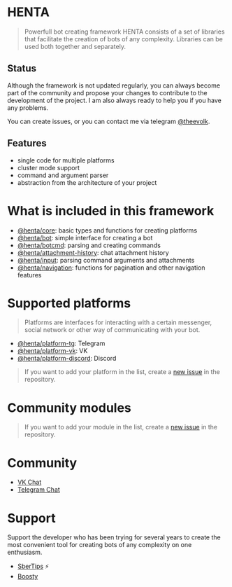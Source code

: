 # HENTA
> Powerfull bot creating framework
HENTA consists of a set of libraries that facilitate the creation of bots of any complexity. Libraries can be used both together and separately.

## Status
Although the framework is not updated regularly, you can always become part of the community and propose your changes to contribute to the development of the project. I am also always ready to help you if you have any problems.

You can create issues, or you can contact me via telegram [@theevolk](https://t.me/theevolk).

## Features
- single code for multiple platforms
- cluster mode support
- command and argument parser
- abstraction from the architecture of your project

# What is included in this framework
- [@henta/core](packages/code): basic types and functions for creating platforms
- [@henta/bot](packages/bot): simple interface for creating a bot
- [@henta/botcmd](packages/botcmd): parsing and creating commands
- [@henta/attachment-history](packages/attachment-history): chat attachment history
- [@henta/input](packages/input): parsing command arguments and attachments
- [@henta/navigation](packages/navigation): functions for pagination and other navigation features

# Supported platforms
> Platforms are interfaces for interacting with a certain messenger, social network or other way of communicating with your bot.

- [@henta/platform-tg](packages/platform-tg): Telegram
- [@henta/platform-vk](packages/platform-vk): VK
- [@henta/platform-discord](packages/platform-discord): Discord

> If you want to add your platform in the list, create a [new issue](https://github.com/u14-team/henta/issues/new) in the repository.

# Community modules
> If you want to add your module in the list, create a [new issue](https://github.com/u14-team/henta/issues/new) in the repository.

# Community
- [VK Chat](https://vk.me/join/2qDKyes0PJlPljT5hgsUQgk0eKrstr84qEo=)
- [Telegram Chat](https://t.me/hentachat)

# Support
Support the developer who has been trying for several years to create the most convenient tool for creating bots of any complexity on one enthusiasm.
- [SberTips](https://pay.mysbertips.ru/61439894) ⚡️
- [Boosty](https://boosty.to/theevolk/donate)
